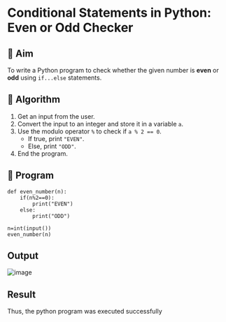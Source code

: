 # Conditional Statements in Python: Even or Odd Checker

## 🎯 Aim
To write a Python program to check whether the given number is **even** or **odd** using `if...else` statements.

## 🧠 Algorithm
1. Get an input from the user.
2. Convert the input to an integer and store it in a variable `a`.
3. Use the modulo operator `%` to check if `a % 2 == 0`.
   - If true, print `"EVEN"`.
   - Else, print `"ODD"`.
4. End the program.

## 🧾 Program
```
def even_number(n):
    if(n%2==0):
        print("EVEN")
    else:
        print("ODD")
        
n=int(input())
even_number(n)

```

## Output

![image](https://github.com/user-attachments/assets/a843f01d-1345-406b-8217-8ee4eb67cb1b)


## Result

Thus, the python program was executed successfully
